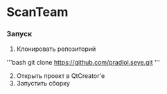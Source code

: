 # ScanTeam

### Запуск

1. Клонировать репозиторий

'''bash
git clone https://github.com/pradlol.seye.git
'''

2. Открыть проект в QtCreator'е
3. Запустить сборку
